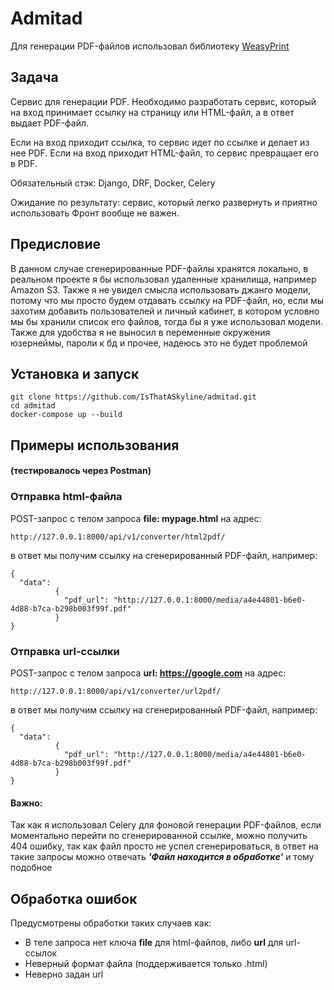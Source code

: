 # Admitad
Для генерации PDF-файлов использовал библиотеку [WeasyPrint](https://github.com/Kozea/WeasyPrint?ysclid=lp71uh2cni205206502)
## Задача

Сервис для генерации PDF.
Необходимо разработать сервис, который на вход принимает ссылку на страницу или HTML-файл, а в ответ выдает PDF-файл.


Если на вход приходит ссылка, то сервис идет по ссылке и делает из нее PDF.
Если на вход приходит HTML-файл, то сервис превращает его в PDF.


Обязательный стэк:
Django, DRF, Docker, Celery


Ожидание по результату: сервис, который легко развернуть и приятно использовать
Фронт вообще не важен.

## Предисловие
В данном случае сгенерированные PDF-файлы хранятся локально, в реальном проекте я бы использовал удаленные хранилища, например Amazon S3.
Также я не увидел смысла использовать джанго модели, потому что мы просто будем отдавать ссылку на PDF-файл, но, если мы захотим добавить пользователей и личный кабинет, в котором условно мы бы хранили
список его файлов, тогда бы я уже использовал модели.
Также для удобства я не выносил в переменные окружения юзернеймы, пароли к бд и прочее, надеюсь это не будет проблемой

## Установка и запуск
```
git clone https://github.com/IsThatASkyline/admitad.git
cd admitad
docker-compose up --build
```

## Примеры использования
#### (тестировалось через Postman)

### Отправка html-файла
POST-запрос с телом запроса **file: mypage.html** на адрес:
```
http://127.0.0.1:8000/api/v1/converter/html2pdf/
```
в ответ мы получим ссылку на сгенерированный PDF-файл, например:
```
{
  "data":
          {
            "pdf_url": "http://127.0.0.1:8000/media/a4e44801-b6e0-4d88-b7ca-b298b003f99f.pdf"
          }
}
```
### Отправка url-ссылки
POST-запрос с телом запроса **url: https://google.com** на адрес:
```
http://127.0.0.1:8000/api/v1/converter/url2pdf/
```
в ответ мы получим ссылку на сгенерированный PDF-файл, например:
```
{
  "data":
          {
            "pdf_url": "http://127.0.0.1:8000/media/a4e44801-b6e0-4d88-b7ca-b298b003f99f.pdf"
          }
}
```
#### Важно:
Так как я использовал Celery для фоновой генерации PDF-файлов, если моментально перейти по сгенерированной ссылке, можно получить 404 ошибку, так как файл просто не успел сгенерироваться, в ответ на такие запросы
можно отвечать ***'Файл находится в обработке'*** и тому подобное

## Обработка ошибок
Предусмотрены обработки таких случаев как:
- В теле запроса нет ключа **file** для html-файлов, либо **url** для url-ссылок
- Неверный формат файла (поддерживается только .html)
- Неверно задан url

